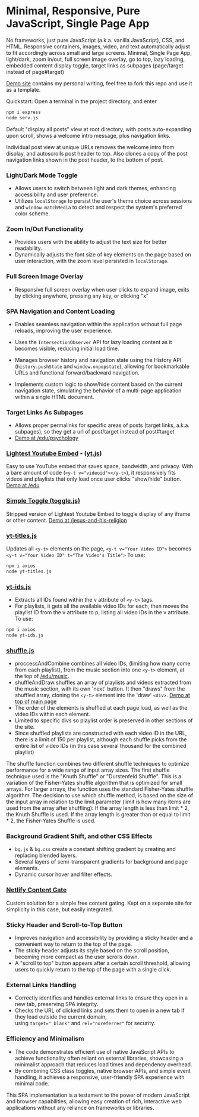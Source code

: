 # Minimal, Responsive, Pure JavaScript, Single Page App
No frameworks, just pure JavaScript (a.k.a. vanilla JavaScript), CSS, and HTML. Responsive containers, images, video, and text automatically adjust to fit accordingly across small and large screens. Minimal, Single Page App, light/dark, zoom in/out, full screen image overlay, go to top, lazy loading, embedded content display toggle, target links as subpages (page/target instead of page#target)

[Demo site](https://y0.netlify.app/) contains my personal writing, feel free to fork this repo and use it as a template.

Quickstart: Open a terminal in the project directory, and enter
```bash
npm i express
node serv.js
```

Default "display all posts" view at root directory, with posts auto-expanding upon scroll, shows a welcome intro message, plus navigation links.

Individual post view at unique URLs removes the welcome intro from display, and autoscrolls post header to top. Also clones a copy of the post navigation links shown in the post header, to the bottom of post.

### Light/Dark Mode Toggle
-   Allows users to switch between light and dark themes, enhancing accessibility and user preference.
-   Utilizes `localStorage` to persist the user's theme choice across sessions and `window.matchMedia` to detect and respect the system's preferred color scheme.

### Zoom In/Out Functionality
-   Provides users with the ability to adjust the text size for better readability.
-   Dynamically adjusts the font size of key elements on the page based on user interaction, with the zoom level persisted in `localStorage`.

### Full Screen Image Overlay
-   Responsive full screen overlay when user clicks to expand image, exits by clicking anywhere, pressing any key, or clicking "x"

### SPA Navigation and Content Loading
-   Enables seamless navigation within the application without full page reloads, improving the user experience.
    
-   Uses the `IntersectionObserver` API for lazy loading content as it becomes visible, reducing initial load time.
-   Manages browser history and navigation state using the History API (`history.pushState` and `window.onpopstate`), allowing for bookmarkable URLs and functional forward/backward navigation.
-   Implements custom logic to show/hide content based on the current navigation state, simulating the behavior of a multi-page application within a single HTML document.

### Target Links As Subpages
-   Allows proper permalinks for specific areas of posts (target links, a.k.a. subpages), so they get a url of post/target instead of post#target
-   [Demo at /edu/psychology](https://y0.netlify.app/edu/psychology)

### [Lightest Youtube Embed](https://github.com/i1li/lightest-youtube-embed) - ([yt.js](https://github.com/i1li/i/blob/main/js/yt.js))
Easy to use YouTube embed that saves space, bandwidth, and privacy. With a bare amount of code (`<y-t v="videoid"></y-t>`), it responsively fits videos and playlists that only load once user clicks "show/hide" button. [Demo at /edu](https://y0.netlify.app/edu/)

### [Simple Toggle (toggle.js)](https://github.com/i1li/i/blob/main/js/toggle.js)
Stripped version of Lightest Youtube Embed to toggle display of any iframe or other content. [Demo at /jesus-and-his-religion](https://y0.netlify.app/jesus-and-his-religion/)

### [yt-titles.js](https://github.com/i1li/i/blob/main/yt-titles.js)
Updates all `<y-t>` elements on the page,  `<y-t v="Your Video ID">` becomes `<y-t v="Your Video ID" t="The Video's Title">` To use:
```bash
npm i axios
node yt-titles.js
```

### [yt-ids.js](https://github.com/i1li/i/blob/main/yt-id.js)
- Extracts all IDs found within the v attribute of `<y-t>` tags. 
- For playlists, it gets all the available video IDs for each, then moves the playlist ID from the v attribute to p, listing all video IDs in the v attribute. To use:
```bash
npm i axios
node yt-ids.js
```

### [shuffle.js](https://github.com/i1li/i/blob/main/js/shuffle.js)
- proccessAndCombine combines all video IDs, (limiting how many come from each playlist), from the music section into one `<y-t>` element, at the top of [/edu/music](https://y0.netlify.app/edu/music).
- shuffleAndDraw shuffles an array of playlists and videos extracted from the music section, with its own 'next' button. It then "draws" from the shuffled array, cloning the `<y-t>` element into the 'draw' `<div>`. [Demo at top of main page](https://y0.netlify.app/)
- The order of the elements is shuffled at each page load, as well as the video IDs within each element.
- Limited to specific divs so playlist order is preserved in other sections of the site.
- Since shuffled playlists are constructed with each video ID in the URL, there is a limit of 150 per playlist, although each shuffle picks from the entire list of video IDs (in this case several thousand for the combined playlist)

The shuffle function combines two different shuffle techniques to optimize performance for a wide range of input array sizes. The first shuffle technique used is the "Knuth Shuffle" or "Durstenfeld Shuffle". This is a variation of the Fisher-Yates shuffle algorithm that is optimized for small arrays. For larger arrays, the function uses the standard Fisher-Yates shuffle algorithm. The decision to use which shuffle method, is based on the size of the input array in relation to the limit parameter (limit is how many items are used from the array after shuffling): If the array length is less than limit * 2, the Knuth Shuffle is used. If the array length is greater than or equal to limit * 2, the Fisher-Yates Shuffle is used.

### Background Gradient Shift, and other CSS Effects
-   `bg.js` & `bg.css` create a constant shifting gradient by creating and replacing blended layers.
-   Several layers of semi-transparent gradients for background and page elements.
-   Dynamic cursor hover and filter effects.

### [Netlify Content Gate](https://github.com/i1li/netlify-content-gate)
Custom solution for a simple free content gating. Kept on a separate site for simplicity in this case, but easily integrated.

### Sticky Header and Scroll-to-Top Button
-   Improves navigation and accessibility by providing a sticky header and a convenient way to return to the top of the page.    
-   The sticky header adjusts its style based on the scroll position, becoming more compact as the user scrolls down.
-   A "scroll to top" button appears after a certain scroll threshold, allowing users to quickly return to the top of the page with a single click.

### External Links Handling
-   Correctly identifies and handles external links to ensure they open in a new tab, preserving SPA integrity.
-   Checks the URL of clicked links and sets them to open in a new tab if they lead outside the current domain, using `target="_blank"` and `rel="noreferrer"` for security.

### Efficiency and Minimalism
-   The code demonstrates efficient use of native JavaScript APIs to achieve functionality often reliant on external libraries, showcasing a minimalist approach that reduces load times and dependency overhead.
-   By combining CSS class toggles, native browser APIs, and simple event handling, it achieves a responsive, user-friendly SPA experience with minimal code.

This SPA implementation is a testament to the power of modern JavaScript and browser capabilities, allowing easy creation of rich, interactive web applications without any reliance on frameworks or libraries.
